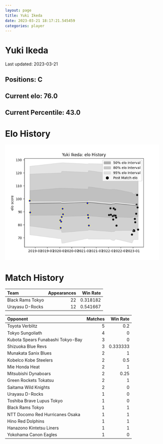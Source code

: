```yaml
---  
layout: page  
title: Yuki Ikeda  
date: 2023-03-21 18:17:21.545459  
categories: player  
---
```

# Yuki Ikeda


Last updated: 2023-03-21
## Positions: C

## Current elo: 76.0

## Current Percentile: 43.0

# Elo History


![elo history](history_YukiIkeda.png)
# Match History


| Team             |   Appearances |   Win Rate |
|:-----------------|--------------:|-----------:|
| Black Rams Tokyo |            22 |   0.318182 |
| Urayasu D-Rocks  |            12 |   0.541667 |

| Opponent                          |   Matches |   Win Rate |
|:----------------------------------|----------:|-----------:|
| Toyota Verblitz                   |         5 |   0.2      |
| Tokyo Sungoliath                  |         4 |   0        |
| Kubota Spears Funabashi Tokyo-Bay |         3 |   0        |
| Shizuoka Blue Revs                |         3 |   0.333333 |
| Munakata Sanix Blues              |         2 |   1        |
| Kobelco Kobe Steelers             |         2 |   0.5      |
| Mie Honda Heat                    |         2 |   1        |
| Mitsubishi Dynaboars              |         2 |   0.25     |
| Green Rockets Tokatsu             |         2 |   1        |
| Saitama Wild Knights              |         2 |   0        |
| Urayasu D-Rocks                   |         1 |   0        |
| Toshiba Brave Lupus Tokyo         |         1 |   0        |
| Black Rams Tokyo                  |         1 |   1        |
| NTT Docomo Red Hurricanes Osaka   |         1 |   1        |
| Hino Red Dolphins                 |         1 |   1        |
| Hanazono Kintetsu Liners          |         1 |   1        |
| Yokohama Canon Eagles             |         1 |   0        |